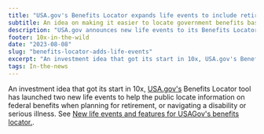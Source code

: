 ```yaml
---
title: "USA.gov's Benefits Locator expands life events to include retirement,  serious illnesses, and disabilities"
subtitle: An idea on making it easier to locate government benefits based on life events was an early 10x investment, BEARS.
description: "USA.gov announces new life events to its Benefits Locator tool to support people nearing retirement and those navigating a disability or illness."
footer: 10x-in-the-wild
date: "2023-08-08"
slug: "benefits-locator-adds-life-events"
excerpt: "An investment idea that got its start in 10x, USA.gov's Benefits Locator tool has launched two new life events to help the public locate information on federal benefits when planning for retirement, or navigating a disability or serious illness."
tags: In-the-news
---
```


An investment idea that got its start in 10x, <a class="usa-link usa-link--external" rel="noreferrer" href="https://usa.gov">USA.gov's</a> Benefits Locator tool has launched two new life events to help the public locate information on federal benefits when planning for retirement, or navigating a disability or serious illness. See <a class="usa-link usa-link--external" rel="noreferrer" href="https://blog.usa.gov/new-life-events-and-features-for-usagovs-benefits-locator">New life events and features for USAGov's benefits locator.</a>.
